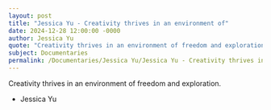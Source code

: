 ```yaml
---
layout: post
title: "Jessica Yu - Creativity thrives in an environment of"
date: 2024-12-28 12:00:00 -0000
author: Jessica Yu
quote: "Creativity thrives in an environment of freedom and exploration."
subject: Documentaries
permalink: /Documentaries/Jessica Yu/Jessica Yu - Creativity thrives in an environment of
---
```


Creativity thrives in an environment of freedom and exploration.

- Jessica Yu
